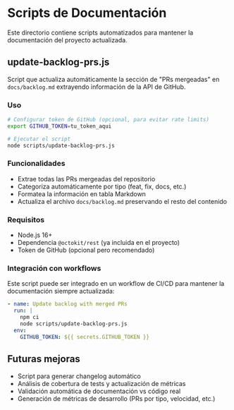 # Scripts de Documentación

Este directorio contiene scripts automatizados para mantener la documentación del proyecto actualizada.

## update-backlog-prs.js

Script que actualiza automáticamente la sección de "PRs mergeadas" en `docs/backlog.md` extrayendo información de la API de GitHub.

### Uso

```bash
# Configurar token de GitHub (opcional, para evitar rate limits)
export GITHUB_TOKEN=tu_token_aqui

# Ejecutar el script
node scripts/update-backlog-prs.js
```

### Funcionalidades

- Extrae todas las PRs mergeadas del repositorio
- Categoriza automáticamente por tipo (feat, fix, docs, etc.)
- Formatea la información en tabla Markdown
- Actualiza el archivo `docs/backlog.md` preservando el resto del contenido

### Requisitos

- Node.js 16+
- Dependencia `@octokit/rest` (ya incluida en el proyecto)
- Token de GitHub (opcional pero recomendado)

### Integración con workflows

Este script puede ser integrado en un workflow de CI/CD para mantener la documentación siempre actualizada:

```yaml
- name: Update backlog with merged PRs
  run: |
    npm ci
    node scripts/update-backlog-prs.js
  env:
    GITHUB_TOKEN: ${{ secrets.GITHUB_TOKEN }}
```

## Futuras mejoras

- Script para generar changelog automático
- Análisis de cobertura de tests y actualización de métricas
- Validación automática de documentación vs código real
- Generación de métricas de desarrollo (PRs por tipo, velocidad, etc.)